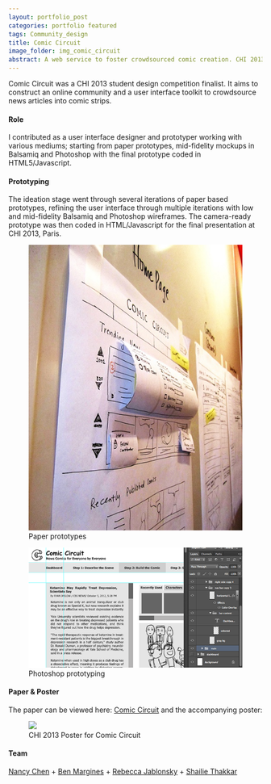 ```yaml
---
layout: portfolio_post
categories: portfolio featured
tags: Community_design
title: Comic Circuit
image_folder: img_comic_circuit
abstract: A web service to foster crowdsourced comic creation. CHI 2013 design competition finalist.
---
```


Comic Circuit was a CHI 2013 student design competition finalist. It aims to construct an online community and a user interface toolkit to crowdsource news articles into comic strips.

<h4>Role</h4>

I contributed as a user interface designer and prototyper working with various mediums; starting from paper prototypes, mid-fidelity mockups in Balsamiq and Photoshop with the final prototype coded in HTML5/Javascript.

<h4>Prototyping</h4>

The ideation stage went through several iterations of paper based prototypes, refining the user interface through multiple iterations with low and mid-fidelity Balsamiq and Photoshop wireframes. The camera-ready prototype was then coded in HTML/Javascript for the final presentation at CHI 2013, Paris.

<figure class="post-image">
	<img src="/img/img_comic_circuit/paper_prototypes.jpg"></img>
	<figcaption>Paper prototypes</figcaption>
</figure>

<figure class="post-image">
	<img src="/img/img_comic_circuit/photoshop_prototype.png"></img>
	<figcaption>Photoshop prototyping</figcaption>
</figure>

<h4>Paper & Poster</h4>

The paper can be viewed here: <a href="/res/res_comic_circuit/comic_circuit_chi2013.pdf">Comic Circuit</a> and the accompanying poster:

<figure class="post-image">
	<img src="/img/img_comic_circuit/comic_circuit_poster.png"></img>
	<figcaption>CHI 2013 Poster for Comic Circuit</figcaption>
</figure>

<h4>Team</h4>

[Nancy Chen](http://binxed.com) + [Ben Margines](http://www.benmargines.com/) + [Rebecca Jablonsky](http://rebeccajablonsky.com/) + [Shailie Thakkar](http://www.linkedin.com/pub/shailie-thakkar/24/b31/500)
